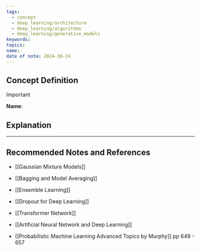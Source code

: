 ```yaml
---
tags:
  - concept
  - deep_learning/architecture
  - deep_learning/algorithms
  - deep_learning/generative_models
keywords: 
topics: 
name: 
date of note: 2024-10-24
---
```


## Concept Definition

>[!important]
>**Name**: 



## Explanation





-----------
##  Recommended Notes and References


- [[Gaussian Mixture Models]]
- [[Bagging and Model Averaging]]
- [[Ensemble Learning]]
- [[Dropout for Deep Learning]]

- [[Transformer Network]]

- [[Artificial Neural Network and Deep Learning]]

- [[Probabilistic Machine Learning Advanced Topics by Murphy]] pp 649 - 657
